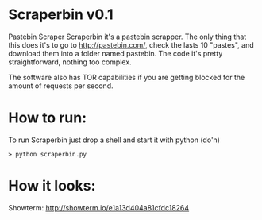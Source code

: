 # Scraperbin v0.1
Pastebin Scraper
Scraperbin it's a pastebin scrapper. The only thing that this does it's to go to http://pastebin.com/, check the lasts 10 "pastes", and download them into a folder named pastebin.
The code it's pretty straightforward, nothing too complex.

The software also has TOR capabilities if you are getting blocked for the amount of requests per second.

# How to run:
To run Scraperbin just drop a shell and start it with python (do'h)
```
> python scraperbin.py
```

# How it looks:
Showterm: http://showterm.io/e1a13d404a81cfdc18264
